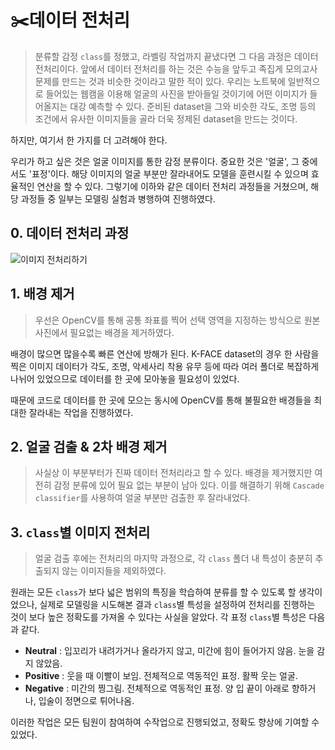 # :scissors:데이터 전처리

> 분류할 감정 `class`를 정했고, 라벨링 작업까지 끝냈다면 그 다음 과정은 데이터 전처리이다. 앞에서 데이터 전처리를 하는 것은 수능을 앞두고 족집게 모의고사 문제를 만드는 것과 비슷한 것이라고 말한 적이 있다. 우리는 노트북에 일반적으로 들어있는 웹캠을 이용해 얼굴의 사진을 받아들일 것이기에 어떤 이미지가 들어올지는 대강 예측할 수 있다. 준비된 dataset을 그와 비슷한 각도, 조명 등의 조건에서 유사한 이미지들을 골라 더욱 정제된 dataset을 만드는 것이다.



하지만, 여기서 한 가지를 더 고려해야 한다. 

우리가 하고 싶은 것은 얼굴 이미지를 통한 감정 분류이다.   중요한 것은 '얼굴', 그 중에서도 '표정'이다. 해당 이미지의 얼굴 부분만 잘라내어도 모델을 훈련시킬 수 있으며 효율적인 연산을 할 수 있다. 그렇기에 이하와 같은 데이터 전처리 과정들을 거쳤으며, 해당 과정들 중 일부는 모델링 실험과 병행하여 진행하였다. 



## 0. 데이터 전처리 과정

![이미지 전처리하기](https://user-images.githubusercontent.com/58945760/88071416-bfbffd80-cbae-11ea-9c5a-882d1a9b553f.PNG)

## 1. 배경 제거

>  우선은 OpenCV를 통해 공통 좌표를 찍어 선택 영역을 지정하는 방식으로 원본 사진에서 필요없는 배경을 제거하였다. 



  배경이 많으면 많을수록 빠른 연산에 방해가 된다. K-FACE dataset의 경우 한 사람을 찍은 이미지 데이터가 각도, 조명, 악세사리 착용 유무 등에 따라 여러 폴더로 복잡하게 나뉘어 있었으므로 데이터를 한 곳에 모아놓을 필요성이 있었다. 

때문에 코드로 데이터를 한 곳에 모으는 동시에 OpenCV를 통해 불필요한 배경들을 최대한 잘라내는 작업을 진행하였다. 



## 2. 얼굴 검출 & 2차 배경 제거

> 사실상 이 부분부터가 진짜 데이터 전처리라고 할 수 있다. 배경을 제거했지만 여전히 감정 분류에 있어 필요 없는 부분이 남아 있다. 이를 해결하기 위해 `Cascade classifier`를 사용하여 얼굴 부분만 검출한 후 잘라내었다. 



## 3. `class`별 이미지 전처리

> 얼굴 검출 후에는 전처리의 마지막 과정으로, 각 `class` 폴더 내 특성이 충분히 추출되지 않는 이미지들을 제외하였다. 



 원래는 모든 `class`가 보다 넓은 범위의 특징을 학습하여 분류를 할 수 있도록 할 생각이었으나, 실제로 모델링을 시도해본 결과 `class`별 특성을 설정하여 전처리를 진행하는 것이 보다 높은 정확도를 가져올 수 있다는 사실을 알았다.  각 표정 `class`별 특성은 다음과 같다.



- **Neutral** : 입꼬리가 내려가거나 올라가지 않고, 미간에 힘이 들어가지 않음. 눈을 감지 않았음.
- **Positive** :  웃을 때 이빨이 보임. 전체적으로 역동적인 표정. 활짝 웃는 얼굴.  
- **Negative** : 미간의 찡그림. 전체적으로 역동적인 표정. 양 입 끝이 아래로 향하거나, 입술이 정면으로 튀어나옴. 



이러한 작업은 모든 팀원이 참여하여 수작업으로 진행되었고, 정확도 향상에 기여할 수 있었다. 